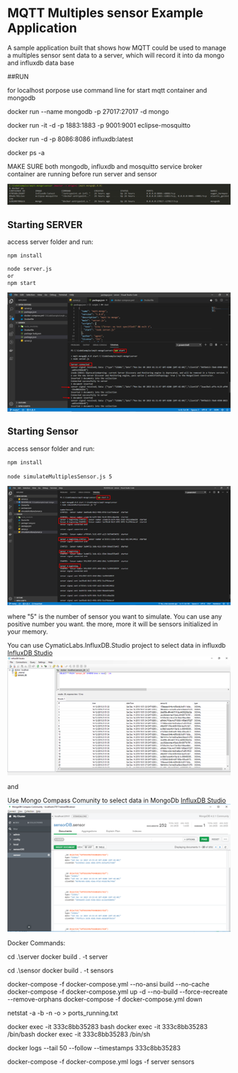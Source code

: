 # MQTT Multiples sensor Example Application

A sample application built that shows how MQTT could be used to manage a multiples sensor sent data
to a server,  which will record it into da mongo and influxdb data base


##RUN 

for localhost porpose use command line for start mqtt container and mongodb

docker run --name mongodb -p 27017:27017 -d mongo

docker run -it -d -p 1883:1883 -p 9001:9001  eclipse-mosquitto

 docker run -d -p 8086:8086 influxdb:latest

docker ps -a

MAKE SURE both mongodb, influxdb and mosquitto service broker container are running before run server and sensor 

![Docker PS](doc/docker_ps.png)

## Starting SERVER

access server folder and run:

```
npm install 
```

```
node server.js
or 
npm start
```

![Server saving data](doc/server_saved_data.png)


## Starting Sensor

access sensor folder and run:

```
npm install

node simulateMultiplesSensor.js 5
```
![Started 5 sensor async](doc/started_5_sensor.png)


where "5" is the number of sensor you want to simulate. You can use any positive number you want.
the more,  more it will be sensors initialized in your memory.


You can use CymaticLabs.InfluxDB.Studio project to select data in influxdb
 [InfluxDB Studio](https://github.com/CymaticLabs/InfluxDBStudio)
![InfluxDb Studio](doc/InfluxDBStudio.png)


 and 


Use Mongo Compass Comunity to select data in MongoDb 
[InfluxDB Studio](https://www.mongodb.com/products/compass)
![Mongo Compass](doc/mongoCompass.png)




Docker Commands:  

cd .\server 
docker build . -t server

cd .\sensor 
docker build . -t sensors

docker-compose -f docker-compose.yml --no-ansi build --no-cache
docker-compose -f docker-compose.yml up -d --no-build --force-recreate --remove-orphans
docker-compose -f docker-compose.yml down

netstat -a -b -n -o > ports_running.txt

docker exec -it 333c8bb35283 bash
docker exec -it 333c8bb35283 /bin/bash
docker exec -it 333c8bb35283 /bin/sh

docker logs --tail 50 --follow --timestamps 333c8bb35283

docker-compose -f docker-compose.yml logs -f server sensors